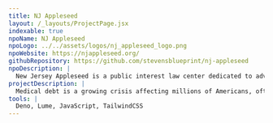 ```yaml
---
title: NJ Appleseed
layout: /_layouts/ProjectPage.jsx
indexable: true
npoName: NJ Appleseed
npoLogo: ../../assets/logos/nj_appleseed_logo.png
npoWebsite: https://njappleseed.org/
githubRepository: https://github.com/stevensblueprint/nj-appleseed
npoDescription: |
  New Jersey Appleseed is a public interest law center dedicated to advocating for vulnerable communities across the state. For over 25 years, NJ Appleseed has worked to address pressing legal and policy challenges, from protecting voting rights to ensuring access to affordable healthcare. Through litigation, policy reform, and public education, the organization provides a legal voice to those who need it most, empowering individuals and communities to stand up for their rights.
projectDescription: |
  Medical debt is a growing crisis affecting millions of Americans, often pushing families into financial hardship. NJ Appleseed is partnering with Blueprint to develop an accessible, user-friendly website that will serve as a critical resource for New Jersey residents dealing with medical billing and debt collection. This platform will provide downloadable legal guides, sample forms, FAQs, and video tutorials to help individuals navigate medical debt disputes, insurance appeals, and payment negotiations. The site will also connect users with legal aid services and resources, making it easier for them to access the support they need. By streamlining access to this vital information, the project aims to reduce the burden of medical debt and empower individuals to protect their financial well-being.
tools: |
  Deno, Lume, JavaScript, TailwindCSS
---
```

